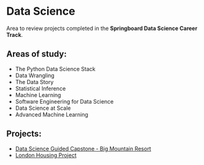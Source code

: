 # Data Science 
Area to review projects completed in the **Springboard Data Science Career Track**.

## Areas of study:
- The Python Data Science Stack
- Data Wrangling
- The Data Story
- Statistical Inference
- Machine Learning
- Software Engineering for Data Science
- Data Science at Scale
- Advanced Machine Learning

## Projects:
- [Data Science Guided Capstone - Big Mountain Resort](https://github.com/AutomatingSoftwareTesting/DataScienceGuidedCapstone/tree/master/Notebooks)
- [London Housing Project](https://github.com/AutomatingSoftwareTesting/DataScience/blob/master/London%20Housing%20Project.ipynb)
